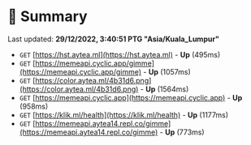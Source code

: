 # 📖 Summary
Last updated: **29/12/2022, 3:40:51 PTG "Asia/Kuala_Lumpur"**

- `GET` [https://hst.aytea.ml](https://hst.aytea.ml) - **Up** (495ms)
- `GET` [https://memeapi.cyclic.app/gimme](https://memeapi.cyclic.app/gimme) - **Up** (1057ms)
- `GET` [https://color.aytea.ml/4b31d6.png](https://color.aytea.ml/4b31d6.png) - **Up** (1564ms)
- `GET` [https://memeapi.cyclic.app](https://memeapi.cyclic.app) - **Up** (958ms)
- `GET` [https://klik.ml/health](https://klik.ml/health) - **Up** (1177ms)
- `GET` [https://memeapi.aytea14.repl.co/gimme](https://memeapi.aytea14.repl.co/gimme) - **Up** (773ms)
